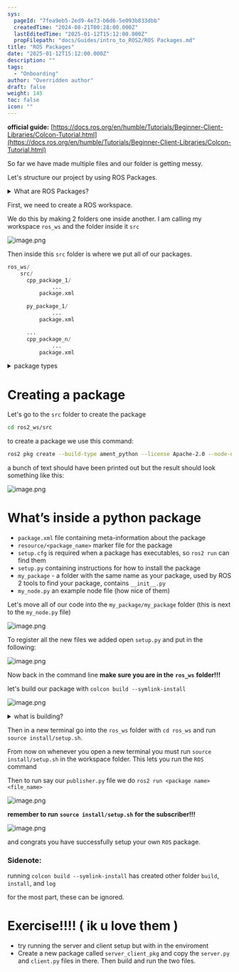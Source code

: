 ```yaml
---
sys:
  pageId: "7fea9eb5-2ed9-4e73-b6d6-5e093b833dbb"
  createdTime: "2024-08-21T00:28:00.000Z"
  lastEditedTime: "2025-01-12T15:12:00.000Z"
  propFilepath: "docs/Guides/intro_to_ROS2/ROS Packages.md"
title: "ROS Packages"
date: "2025-01-12T15:12:00.000Z"
description: ""
tags:
  - "Onboarding"
author: "Overridden author"
draft: false
weight: 145
toc: false
icon: ""
---
```


**official guide:** [https://docs.ros.org/en/humble/Tutorials/Beginner-Client-Libraries/Colcon-Tutorial.html](https://docs.ros.org/en/humble/Tutorials/Beginner-Client-Libraries/Colcon-Tutorial.html)

So far we have made multiple files and our folder is getting messy.

Let's structure our project by using ROS Packages.

<details>

<summary>What are ROS Packages?</summary>

ROS Packages are, as the name implies, packages of code that are highly sharable between ROS developers.

They consist of a folder, `package.xml` file, and source code

```python
      cpp_package_1/
		      ... imagine much code files here ..
          package.xml
```

</details>

First, we need to create a ROS workspace.

We do this by making 2 folders one inside another. I am calling my workspace `ros_ws` and the folder inside it `src`

![image.png](https://prod-files-secure.s3.us-west-2.amazonaws.com/d518164a-d88e-44d1-a4ee-3adb3bd8bce0/70706947-fd18-4537-a67b-e12946812d31/image.png?X-Amz-Algorithm=AWS4-HMAC-SHA256&X-Amz-Content-Sha256=UNSIGNED-PAYLOAD&X-Amz-Credential=ASIAZI2LB4667VOOT4EP%2F20250427%2Fus-west-2%2Fs3%2Faws4_request&X-Amz-Date=20250427T181002Z&X-Amz-Expires=3600&X-Amz-Security-Token=IQoJb3JpZ2luX2VjEMj%2F%2F%2F%2F%2F%2F%2F%2F%2F%2FwEaCXVzLXdlc3QtMiJIMEYCIQDLj5Z6%2Ft%2B1%2BkjBnHkPPGFl8njha0tiqmti2b8i6M7%2FngIhANiGJLndNbvuW8KUV%2FlSeNfGRo79T%2FMuoqQIeNG85QD%2FKv8DCGEQABoMNjM3NDIzMTgzODA1IgyYIZuObYc3mSCiFbgq3ANBXTBe5x59Li%2BNOtVZGdQHstzWdZetpINswbKlVPFlwadQE2oHY6aj2VtHxd3yaU%2FnwvY4n0Cxd4K7v0KCpgFLye8iQ9qcKBb5Bn01WI8mnW6kP%2FBSubKYTMvNzQMsEfNc3lHVpW6FPpIycq1YOaHaCRhS8kGJ25fNV9UJjcyZuwYUykP%2BuhMTOoEeIokxmWnGldjK6QWmJu364RwKFyayu6pKM9qG9fE2jXLK%2BCt7GHu%2F54qJa%2ByDgIHnYpjWUU556sLUcwGCbCidSo6Th6N0ghI7NxQlPoDFsFsz%2FbPvu5TjLESmKFuJKiXdWbxWDLDxdR0h27zpWlKJZMs8RHQfUWgBOvABLBUyFojEeCVlw6aPNHS00MFyxJ3VnzQyp1dXArYPFtE3sE%2BV0VhTbX23oTep9t9KQdHq9ik0ddm4ssQBN5e4C5tpI3T%2FgqUT%2FQux84%2BgBh8ZQjWr4BZLWWGzslN%2FsI6DAWvIf4M5n7XDaGfnlRzFLOKyMOLI4SwG0o0ycPVmb5tOeoxudfYjCcrm0PzuS20Vfy8i1ioDP5B%2B2eLj8rSaHB%2Bio7sE73viq23nQ9T1b8J%2BJQjKIgCWQ7S7jScrrwKdcNy8%2BXGRe1CLj8QU%2BW%2F%2FT5dhqUSP2DCksLnABjqkAf2VwzZF3VZNWI6pf0CEUtNHgfKx95jPBsvWBAncVyEYvgM%2FyUaPJFiCozrMghLkvLXAvMthNza%2BQj%2BgPhOFcpJdIyM9mIG%2BTLC2O9ALUDE9RMEKWwQ3yTMo9glAlwywZoPmypRoZDnvnHz1y30kOX7Jvxz01sGMJov6%2Fl5hwax%2F3EvfEK%2BsLxVkq336Q4f8RbCpt7cvkecBkGFhnU17mz4eypkK&X-Amz-Signature=e09e35a0ec44644693a47d673b869a5547e33567006f2ad89d277a69882e9f97&X-Amz-SignedHeaders=host&x-id=GetObject)

Then inside this `src` folder is where we put all of our packages.

```python
ros_ws/
    src/
      cpp_package_1/
		      ...
          package.xml

      py_package_1/
		      ...
          package.xml

      ...
      cpp_package_n/
		      ...
          package.xml

```

<details>

<summary>package types</summary>

packages can be either `C++` or python.

the intern file structure is different for each but for this guide we will stick to creating python packages

</details>

# Creating a package

Let's go to the `src` folder to create the package

```bash
cd ros2_ws/src
```

to create a package we use this command:

```bash
ros2 pkg create --build-type ament_python --license Apache-2.0 --node-name my_node my_package
```

a bunch of text should have been printed out but the result should look something like this:

![image.png](https://prod-files-secure.s3.us-west-2.amazonaws.com/d518164a-d88e-44d1-a4ee-3adb3bd8bce0/e6cf1e3f-8512-4a3e-b131-079f800bf3e8/image.png?X-Amz-Algorithm=AWS4-HMAC-SHA256&X-Amz-Content-Sha256=UNSIGNED-PAYLOAD&X-Amz-Credential=ASIAZI2LB4667VOOT4EP%2F20250427%2Fus-west-2%2Fs3%2Faws4_request&X-Amz-Date=20250427T181002Z&X-Amz-Expires=3600&X-Amz-Security-Token=IQoJb3JpZ2luX2VjEMj%2F%2F%2F%2F%2F%2F%2F%2F%2F%2FwEaCXVzLXdlc3QtMiJIMEYCIQDLj5Z6%2Ft%2B1%2BkjBnHkPPGFl8njha0tiqmti2b8i6M7%2FngIhANiGJLndNbvuW8KUV%2FlSeNfGRo79T%2FMuoqQIeNG85QD%2FKv8DCGEQABoMNjM3NDIzMTgzODA1IgyYIZuObYc3mSCiFbgq3ANBXTBe5x59Li%2BNOtVZGdQHstzWdZetpINswbKlVPFlwadQE2oHY6aj2VtHxd3yaU%2FnwvY4n0Cxd4K7v0KCpgFLye8iQ9qcKBb5Bn01WI8mnW6kP%2FBSubKYTMvNzQMsEfNc3lHVpW6FPpIycq1YOaHaCRhS8kGJ25fNV9UJjcyZuwYUykP%2BuhMTOoEeIokxmWnGldjK6QWmJu364RwKFyayu6pKM9qG9fE2jXLK%2BCt7GHu%2F54qJa%2ByDgIHnYpjWUU556sLUcwGCbCidSo6Th6N0ghI7NxQlPoDFsFsz%2FbPvu5TjLESmKFuJKiXdWbxWDLDxdR0h27zpWlKJZMs8RHQfUWgBOvABLBUyFojEeCVlw6aPNHS00MFyxJ3VnzQyp1dXArYPFtE3sE%2BV0VhTbX23oTep9t9KQdHq9ik0ddm4ssQBN5e4C5tpI3T%2FgqUT%2FQux84%2BgBh8ZQjWr4BZLWWGzslN%2FsI6DAWvIf4M5n7XDaGfnlRzFLOKyMOLI4SwG0o0ycPVmb5tOeoxudfYjCcrm0PzuS20Vfy8i1ioDP5B%2B2eLj8rSaHB%2Bio7sE73viq23nQ9T1b8J%2BJQjKIgCWQ7S7jScrrwKdcNy8%2BXGRe1CLj8QU%2BW%2F%2FT5dhqUSP2DCksLnABjqkAf2VwzZF3VZNWI6pf0CEUtNHgfKx95jPBsvWBAncVyEYvgM%2FyUaPJFiCozrMghLkvLXAvMthNza%2BQj%2BgPhOFcpJdIyM9mIG%2BTLC2O9ALUDE9RMEKWwQ3yTMo9glAlwywZoPmypRoZDnvnHz1y30kOX7Jvxz01sGMJov6%2Fl5hwax%2F3EvfEK%2BsLxVkq336Q4f8RbCpt7cvkecBkGFhnU17mz4eypkK&X-Amz-Signature=1ebcda9623f40b1051b0f6f6b0726218ca0fb51096f47349ec1d7f76ef4af2c9&X-Amz-SignedHeaders=host&x-id=GetObject)

# What’s inside a python package

- `package.xml` file containing meta-information about the package
- `resource/<package_name>` marker file for the package
- `setup.cfg` is required when a package has executables, so `ros2 run` can find them
- `setup.py` containing instructions for how to install the package
- `my_package` - a folder with the same name as your package, used by ROS 2 tools to find your package, contains `__init__.py`
- `my_node.py` an example node file (how nice of them)

Let's move all of our code into the `my_package/my_package` folder (this is next to the `my_node.py` file)

![image.png](https://prod-files-secure.s3.us-west-2.amazonaws.com/d518164a-d88e-44d1-a4ee-3adb3bd8bce0/9ce58f11-0da9-4d3e-b86d-506a9685d378/image.png?X-Amz-Algorithm=AWS4-HMAC-SHA256&X-Amz-Content-Sha256=UNSIGNED-PAYLOAD&X-Amz-Credential=ASIAZI2LB4667VOOT4EP%2F20250427%2Fus-west-2%2Fs3%2Faws4_request&X-Amz-Date=20250427T181002Z&X-Amz-Expires=3600&X-Amz-Security-Token=IQoJb3JpZ2luX2VjEMj%2F%2F%2F%2F%2F%2F%2F%2F%2F%2FwEaCXVzLXdlc3QtMiJIMEYCIQDLj5Z6%2Ft%2B1%2BkjBnHkPPGFl8njha0tiqmti2b8i6M7%2FngIhANiGJLndNbvuW8KUV%2FlSeNfGRo79T%2FMuoqQIeNG85QD%2FKv8DCGEQABoMNjM3NDIzMTgzODA1IgyYIZuObYc3mSCiFbgq3ANBXTBe5x59Li%2BNOtVZGdQHstzWdZetpINswbKlVPFlwadQE2oHY6aj2VtHxd3yaU%2FnwvY4n0Cxd4K7v0KCpgFLye8iQ9qcKBb5Bn01WI8mnW6kP%2FBSubKYTMvNzQMsEfNc3lHVpW6FPpIycq1YOaHaCRhS8kGJ25fNV9UJjcyZuwYUykP%2BuhMTOoEeIokxmWnGldjK6QWmJu364RwKFyayu6pKM9qG9fE2jXLK%2BCt7GHu%2F54qJa%2ByDgIHnYpjWUU556sLUcwGCbCidSo6Th6N0ghI7NxQlPoDFsFsz%2FbPvu5TjLESmKFuJKiXdWbxWDLDxdR0h27zpWlKJZMs8RHQfUWgBOvABLBUyFojEeCVlw6aPNHS00MFyxJ3VnzQyp1dXArYPFtE3sE%2BV0VhTbX23oTep9t9KQdHq9ik0ddm4ssQBN5e4C5tpI3T%2FgqUT%2FQux84%2BgBh8ZQjWr4BZLWWGzslN%2FsI6DAWvIf4M5n7XDaGfnlRzFLOKyMOLI4SwG0o0ycPVmb5tOeoxudfYjCcrm0PzuS20Vfy8i1ioDP5B%2B2eLj8rSaHB%2Bio7sE73viq23nQ9T1b8J%2BJQjKIgCWQ7S7jScrrwKdcNy8%2BXGRe1CLj8QU%2BW%2F%2FT5dhqUSP2DCksLnABjqkAf2VwzZF3VZNWI6pf0CEUtNHgfKx95jPBsvWBAncVyEYvgM%2FyUaPJFiCozrMghLkvLXAvMthNza%2BQj%2BgPhOFcpJdIyM9mIG%2BTLC2O9ALUDE9RMEKWwQ3yTMo9glAlwywZoPmypRoZDnvnHz1y30kOX7Jvxz01sGMJov6%2Fl5hwax%2F3EvfEK%2BsLxVkq336Q4f8RbCpt7cvkecBkGFhnU17mz4eypkK&X-Amz-Signature=21d1d9ee1671b7fc7b5547a5dd4c843111bc31c4e60d9274129acd192358107a&X-Amz-SignedHeaders=host&x-id=GetObject)

To register all the new files we added open `setup.py` and put in the following:

![image.png](https://prod-files-secure.s3.us-west-2.amazonaws.com/d518164a-d88e-44d1-a4ee-3adb3bd8bce0/1cd7c262-4cae-4496-9d75-c178537d24a2/image.png?X-Amz-Algorithm=AWS4-HMAC-SHA256&X-Amz-Content-Sha256=UNSIGNED-PAYLOAD&X-Amz-Credential=ASIAZI2LB4667VOOT4EP%2F20250427%2Fus-west-2%2Fs3%2Faws4_request&X-Amz-Date=20250427T181002Z&X-Amz-Expires=3600&X-Amz-Security-Token=IQoJb3JpZ2luX2VjEMj%2F%2F%2F%2F%2F%2F%2F%2F%2F%2FwEaCXVzLXdlc3QtMiJIMEYCIQDLj5Z6%2Ft%2B1%2BkjBnHkPPGFl8njha0tiqmti2b8i6M7%2FngIhANiGJLndNbvuW8KUV%2FlSeNfGRo79T%2FMuoqQIeNG85QD%2FKv8DCGEQABoMNjM3NDIzMTgzODA1IgyYIZuObYc3mSCiFbgq3ANBXTBe5x59Li%2BNOtVZGdQHstzWdZetpINswbKlVPFlwadQE2oHY6aj2VtHxd3yaU%2FnwvY4n0Cxd4K7v0KCpgFLye8iQ9qcKBb5Bn01WI8mnW6kP%2FBSubKYTMvNzQMsEfNc3lHVpW6FPpIycq1YOaHaCRhS8kGJ25fNV9UJjcyZuwYUykP%2BuhMTOoEeIokxmWnGldjK6QWmJu364RwKFyayu6pKM9qG9fE2jXLK%2BCt7GHu%2F54qJa%2ByDgIHnYpjWUU556sLUcwGCbCidSo6Th6N0ghI7NxQlPoDFsFsz%2FbPvu5TjLESmKFuJKiXdWbxWDLDxdR0h27zpWlKJZMs8RHQfUWgBOvABLBUyFojEeCVlw6aPNHS00MFyxJ3VnzQyp1dXArYPFtE3sE%2BV0VhTbX23oTep9t9KQdHq9ik0ddm4ssQBN5e4C5tpI3T%2FgqUT%2FQux84%2BgBh8ZQjWr4BZLWWGzslN%2FsI6DAWvIf4M5n7XDaGfnlRzFLOKyMOLI4SwG0o0ycPVmb5tOeoxudfYjCcrm0PzuS20Vfy8i1ioDP5B%2B2eLj8rSaHB%2Bio7sE73viq23nQ9T1b8J%2BJQjKIgCWQ7S7jScrrwKdcNy8%2BXGRe1CLj8QU%2BW%2F%2FT5dhqUSP2DCksLnABjqkAf2VwzZF3VZNWI6pf0CEUtNHgfKx95jPBsvWBAncVyEYvgM%2FyUaPJFiCozrMghLkvLXAvMthNza%2BQj%2BgPhOFcpJdIyM9mIG%2BTLC2O9ALUDE9RMEKWwQ3yTMo9glAlwywZoPmypRoZDnvnHz1y30kOX7Jvxz01sGMJov6%2Fl5hwax%2F3EvfEK%2BsLxVkq336Q4f8RbCpt7cvkecBkGFhnU17mz4eypkK&X-Amz-Signature=a2381ed4c11a46818b82757c024a0c6735699fdd964eb38776b888cc06db96a1&X-Amz-SignedHeaders=host&x-id=GetObject)

Now back in the command line **make sure you are in the** **`ros_ws`** **folder!!!**

let's build our package with `colcon build --symlink-install`

![image.png](https://prod-files-secure.s3.us-west-2.amazonaws.com/d518164a-d88e-44d1-a4ee-3adb3bd8bce0/2f2a0d27-b173-48fd-b189-5f5c0ce65619/image.png?X-Amz-Algorithm=AWS4-HMAC-SHA256&X-Amz-Content-Sha256=UNSIGNED-PAYLOAD&X-Amz-Credential=ASIAZI2LB4667VOOT4EP%2F20250427%2Fus-west-2%2Fs3%2Faws4_request&X-Amz-Date=20250427T181002Z&X-Amz-Expires=3600&X-Amz-Security-Token=IQoJb3JpZ2luX2VjEMj%2F%2F%2F%2F%2F%2F%2F%2F%2F%2FwEaCXVzLXdlc3QtMiJIMEYCIQDLj5Z6%2Ft%2B1%2BkjBnHkPPGFl8njha0tiqmti2b8i6M7%2FngIhANiGJLndNbvuW8KUV%2FlSeNfGRo79T%2FMuoqQIeNG85QD%2FKv8DCGEQABoMNjM3NDIzMTgzODA1IgyYIZuObYc3mSCiFbgq3ANBXTBe5x59Li%2BNOtVZGdQHstzWdZetpINswbKlVPFlwadQE2oHY6aj2VtHxd3yaU%2FnwvY4n0Cxd4K7v0KCpgFLye8iQ9qcKBb5Bn01WI8mnW6kP%2FBSubKYTMvNzQMsEfNc3lHVpW6FPpIycq1YOaHaCRhS8kGJ25fNV9UJjcyZuwYUykP%2BuhMTOoEeIokxmWnGldjK6QWmJu364RwKFyayu6pKM9qG9fE2jXLK%2BCt7GHu%2F54qJa%2ByDgIHnYpjWUU556sLUcwGCbCidSo6Th6N0ghI7NxQlPoDFsFsz%2FbPvu5TjLESmKFuJKiXdWbxWDLDxdR0h27zpWlKJZMs8RHQfUWgBOvABLBUyFojEeCVlw6aPNHS00MFyxJ3VnzQyp1dXArYPFtE3sE%2BV0VhTbX23oTep9t9KQdHq9ik0ddm4ssQBN5e4C5tpI3T%2FgqUT%2FQux84%2BgBh8ZQjWr4BZLWWGzslN%2FsI6DAWvIf4M5n7XDaGfnlRzFLOKyMOLI4SwG0o0ycPVmb5tOeoxudfYjCcrm0PzuS20Vfy8i1ioDP5B%2B2eLj8rSaHB%2Bio7sE73viq23nQ9T1b8J%2BJQjKIgCWQ7S7jScrrwKdcNy8%2BXGRe1CLj8QU%2BW%2F%2FT5dhqUSP2DCksLnABjqkAf2VwzZF3VZNWI6pf0CEUtNHgfKx95jPBsvWBAncVyEYvgM%2FyUaPJFiCozrMghLkvLXAvMthNza%2BQj%2BgPhOFcpJdIyM9mIG%2BTLC2O9ALUDE9RMEKWwQ3yTMo9glAlwywZoPmypRoZDnvnHz1y30kOX7Jvxz01sGMJov6%2Fl5hwax%2F3EvfEK%2BsLxVkq336Q4f8RbCpt7cvkecBkGFhnU17mz4eypkK&X-Amz-Signature=792bcb19a2ca2c2b2a6e39141db4e3167fb3199efd85b08ee50960a80bcc844d&X-Amz-SignedHeaders=host&x-id=GetObject)

<details>

<summary>what is building?</summary>

if you are a CS major at Rose-Hulman you will learn the answer to this in CSSE132

but TLDR; is it combines all the code files into one program that can be run easily 

</details>

Then in a new terminal go into the `ros_ws` folder with `cd ros_ws` and run `source install/setup.sh`. 

From now on whenever you open a new terminal you must run `source install/setup.sh` in the workspace folder. This lets you run the `ROS` command

Then to run say our `publisher.py` file we do `ros2 run <package name> <file_name>`

![image.png](https://prod-files-secure.s3.us-west-2.amazonaws.com/d518164a-d88e-44d1-a4ee-3adb3bd8bce0/4f4b1219-3a44-4632-aa0a-ce3471699f59/image.png?X-Amz-Algorithm=AWS4-HMAC-SHA256&X-Amz-Content-Sha256=UNSIGNED-PAYLOAD&X-Amz-Credential=ASIAZI2LB4667VOOT4EP%2F20250427%2Fus-west-2%2Fs3%2Faws4_request&X-Amz-Date=20250427T181002Z&X-Amz-Expires=3600&X-Amz-Security-Token=IQoJb3JpZ2luX2VjEMj%2F%2F%2F%2F%2F%2F%2F%2F%2F%2FwEaCXVzLXdlc3QtMiJIMEYCIQDLj5Z6%2Ft%2B1%2BkjBnHkPPGFl8njha0tiqmti2b8i6M7%2FngIhANiGJLndNbvuW8KUV%2FlSeNfGRo79T%2FMuoqQIeNG85QD%2FKv8DCGEQABoMNjM3NDIzMTgzODA1IgyYIZuObYc3mSCiFbgq3ANBXTBe5x59Li%2BNOtVZGdQHstzWdZetpINswbKlVPFlwadQE2oHY6aj2VtHxd3yaU%2FnwvY4n0Cxd4K7v0KCpgFLye8iQ9qcKBb5Bn01WI8mnW6kP%2FBSubKYTMvNzQMsEfNc3lHVpW6FPpIycq1YOaHaCRhS8kGJ25fNV9UJjcyZuwYUykP%2BuhMTOoEeIokxmWnGldjK6QWmJu364RwKFyayu6pKM9qG9fE2jXLK%2BCt7GHu%2F54qJa%2ByDgIHnYpjWUU556sLUcwGCbCidSo6Th6N0ghI7NxQlPoDFsFsz%2FbPvu5TjLESmKFuJKiXdWbxWDLDxdR0h27zpWlKJZMs8RHQfUWgBOvABLBUyFojEeCVlw6aPNHS00MFyxJ3VnzQyp1dXArYPFtE3sE%2BV0VhTbX23oTep9t9KQdHq9ik0ddm4ssQBN5e4C5tpI3T%2FgqUT%2FQux84%2BgBh8ZQjWr4BZLWWGzslN%2FsI6DAWvIf4M5n7XDaGfnlRzFLOKyMOLI4SwG0o0ycPVmb5tOeoxudfYjCcrm0PzuS20Vfy8i1ioDP5B%2B2eLj8rSaHB%2Bio7sE73viq23nQ9T1b8J%2BJQjKIgCWQ7S7jScrrwKdcNy8%2BXGRe1CLj8QU%2BW%2F%2FT5dhqUSP2DCksLnABjqkAf2VwzZF3VZNWI6pf0CEUtNHgfKx95jPBsvWBAncVyEYvgM%2FyUaPJFiCozrMghLkvLXAvMthNza%2BQj%2BgPhOFcpJdIyM9mIG%2BTLC2O9ALUDE9RMEKWwQ3yTMo9glAlwywZoPmypRoZDnvnHz1y30kOX7Jvxz01sGMJov6%2Fl5hwax%2F3EvfEK%2BsLxVkq336Q4f8RbCpt7cvkecBkGFhnU17mz4eypkK&X-Amz-Signature=97b74fd5232bfb23fc94d18ade6977bd5c319871bb750934118c3235c017e06e&X-Amz-SignedHeaders=host&x-id=GetObject)

**remember to run** **`source install/setup.sh`** **for the subscriber!!!**

![image.png](https://prod-files-secure.s3.us-west-2.amazonaws.com/d518164a-d88e-44d1-a4ee-3adb3bd8bce0/02121119-dad4-49ec-8356-c956108b4243/image.png?X-Amz-Algorithm=AWS4-HMAC-SHA256&X-Amz-Content-Sha256=UNSIGNED-PAYLOAD&X-Amz-Credential=ASIAZI2LB4667VOOT4EP%2F20250427%2Fus-west-2%2Fs3%2Faws4_request&X-Amz-Date=20250427T181002Z&X-Amz-Expires=3600&X-Amz-Security-Token=IQoJb3JpZ2luX2VjEMj%2F%2F%2F%2F%2F%2F%2F%2F%2F%2FwEaCXVzLXdlc3QtMiJIMEYCIQDLj5Z6%2Ft%2B1%2BkjBnHkPPGFl8njha0tiqmti2b8i6M7%2FngIhANiGJLndNbvuW8KUV%2FlSeNfGRo79T%2FMuoqQIeNG85QD%2FKv8DCGEQABoMNjM3NDIzMTgzODA1IgyYIZuObYc3mSCiFbgq3ANBXTBe5x59Li%2BNOtVZGdQHstzWdZetpINswbKlVPFlwadQE2oHY6aj2VtHxd3yaU%2FnwvY4n0Cxd4K7v0KCpgFLye8iQ9qcKBb5Bn01WI8mnW6kP%2FBSubKYTMvNzQMsEfNc3lHVpW6FPpIycq1YOaHaCRhS8kGJ25fNV9UJjcyZuwYUykP%2BuhMTOoEeIokxmWnGldjK6QWmJu364RwKFyayu6pKM9qG9fE2jXLK%2BCt7GHu%2F54qJa%2ByDgIHnYpjWUU556sLUcwGCbCidSo6Th6N0ghI7NxQlPoDFsFsz%2FbPvu5TjLESmKFuJKiXdWbxWDLDxdR0h27zpWlKJZMs8RHQfUWgBOvABLBUyFojEeCVlw6aPNHS00MFyxJ3VnzQyp1dXArYPFtE3sE%2BV0VhTbX23oTep9t9KQdHq9ik0ddm4ssQBN5e4C5tpI3T%2FgqUT%2FQux84%2BgBh8ZQjWr4BZLWWGzslN%2FsI6DAWvIf4M5n7XDaGfnlRzFLOKyMOLI4SwG0o0ycPVmb5tOeoxudfYjCcrm0PzuS20Vfy8i1ioDP5B%2B2eLj8rSaHB%2Bio7sE73viq23nQ9T1b8J%2BJQjKIgCWQ7S7jScrrwKdcNy8%2BXGRe1CLj8QU%2BW%2F%2FT5dhqUSP2DCksLnABjqkAf2VwzZF3VZNWI6pf0CEUtNHgfKx95jPBsvWBAncVyEYvgM%2FyUaPJFiCozrMghLkvLXAvMthNza%2BQj%2BgPhOFcpJdIyM9mIG%2BTLC2O9ALUDE9RMEKWwQ3yTMo9glAlwywZoPmypRoZDnvnHz1y30kOX7Jvxz01sGMJov6%2Fl5hwax%2F3EvfEK%2BsLxVkq336Q4f8RbCpt7cvkecBkGFhnU17mz4eypkK&X-Amz-Signature=a618f006fb56e3630c7940e309818cb207a41abbee02ee4a65f6099ffdf7dbc9&X-Amz-SignedHeaders=host&x-id=GetObject)

and congrats you have successfully setup your own `ROS` package.

### Sidenote:

running `colcon build --symlink-install` has created other folder `build`, `install`, and `log`

for the most part, these can be ignored.

# Exercise!!!! ( ik u love them )

- try running the server and client setup but with in the enviroment
- Create a new package called `server_client_pkg` and copy the `server.py` and `client.py` files in there. Then build and run the two files.
